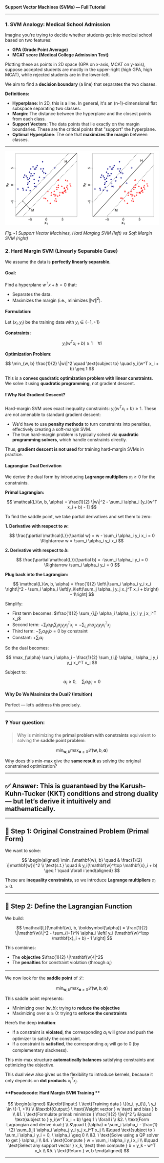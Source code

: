 **Support Vector Machines (SVMs) — Full Tutorial**

---

### **1. SVM Analogy: Medical School Admission**

Imagine you're trying to decide whether students get into medical school based on two features:

* **GPA (Grade Point Average)**
* **MCAT score (Medical College Admission Test)**

Plotting these as points in 2D space (GPA on x-axis, MCAT on y-axis), suppose accepted students are mostly in the upper-right (high GPA, high MCAT), while rejected students are in the lower-left.

We aim to find a **decision boundary** (a line) that separates the two classes.

**Definitions:**

* **Hyperplane**: In 2D, this is a line. In general, it's an (n-1)-dimensional flat subspace separating two classes.
* **Margin**: The distance between the hyperplane and the closest points from each class.
* **Support Vectors**: The data points that lie exactly on the margin boundaries. These are the critical points that "support" the hyperplane.
* **Optimal Hyperplane**: The one that **maximizes the margin** between classes.

---
![svm](../images/svm.png)

*Fig.~1 Support Vector Machines, Hard Marging SVM (left) vs Soft Margin SVM (right)*

### **2. Hard Margin SVM (Linearly Separable Case)**

We assume the data is **perfectly linearly separable**.

#### **Goal:**

Find a hyperplane $w^T x + b = 0$ that:

* Separates the data.
* Maximizes the margin (i.e., minimizes $\|w\|^2$).

#### **Formulation:**

Let $(x_i, y_i)$ be the training data with $y_i \in \{-1, +1\}$

**Constraints:**

$$
 y_i(w^T x_i + b) \geq 1 \quad \forall i
$$

**Optimization Problem:**

$$
\min_{w, b} \frac{1}{2} \|w\|^2 \quad \text{subject to} \quad y_i(w^T x_i + b) \geq 1
$$

This is a **convex quadratic optimization problem with linear constraints**. We solve it using **quadratic programming**, not gradient descent.

#### ❗ Why Not Gradient Descent?

Hard-margin SVM uses exact inequality constraints: $y_i(w^T x_i + b) \geq 1$. These are not amenable to standard gradient descent:

* We'd have to use **penalty methods** to turn constraints into penalties, effectively creating a soft-margin SVM.
* The true hard-margin problem is typically solved via **quadratic programming solvers**, which handle constraints directly.

Thus, **gradient descent is not used** for training hard-margin SVMs in practice.

#### **Lagrangian Dual Derivation**

We derive the dual form by introducing **Lagrange multipliers** $\alpha_i \geq 0$ for the constraints.

**Primal Lagrangian:**

$$
\mathcal{L}(w, b, \alpha) = \frac{1}{2} \|w\|^2 - \sum_i \alpha_i [y_i(w^T x_i + b) - 1]
$$

To find the saddle point, we take partial derivatives and set them to zero:

**1. Derivative with respect to $w$:**

$$
\frac{\partial \mathcal{L}}{\partial w} = w - \sum_i \alpha_i y_i x_i = 0 \Rightarrow w = \sum_i \alpha_i y_i x_i
$$

**2. Derivative with respect to $b$:**

$$
\frac{\partial \mathcal{L}}{\partial b} = -\sum_i \alpha_i y_i = 0 \Rightarrow \sum_i \alpha_i y_i = 0
$$

**Plug back into the Lagrangian:**

$$
\mathcal{L}(w, b, \alpha) = \frac{1}{2} \left\|\sum_i \alpha_i y_i x_i \right\|^2 - \sum_i \alpha_i \left[y_i\left(\sum_j \alpha_j y_j x_j^T x_i + b\right) - 1\right]
$$

Simplify:

* First term becomes: $\frac{1}{2} \sum_{i,j} \alpha_i \alpha_j y_i y_j x_i^T x_j$
* Second term: $-\sum_i \alpha_i y_i \sum_j \alpha_j y_j x_j^T x_i = -\sum_{i,j} \alpha_i \alpha_j y_i y_j x_i^T x_j$
* Third term: $-\sum_i \alpha_i y_i b = 0$ by constraint
* Constant: $+\sum_i \alpha_i$

So the dual becomes:

$$
\max_{\alpha} \sum_i \alpha_i - \frac{1}{2} \sum_{i,j} \alpha_i \alpha_j y_i y_j x_i^T x_j
$$

Subject to:

$$
\alpha_i \geq 0, \quad \sum_i \alpha_i y_i = 0
$$

#### **Why Do We Maximize the Dual? (Intuition)**
Perfect — let’s address this precisely.

---

### ❓ Your question:

> Why is minimizing the **primal problem with constraints** equivalent to solving the **saddle point problem**:

$$
\min_{\mathbf{w}, b} \max_{\boldsymbol{\alpha} \geq 0} \mathcal{L}(\mathbf{w}, b, \boldsymbol{\alpha})
$$

Why does this min-max give the **same result** as solving the original constrained optimization?

---

## ✅ Answer: **This is guaranteed by the Karush-Kuhn-Tucker (KKT) conditions and strong duality** — but let’s derive it intuitively and mathematically.

---

## 🧱 Step 1: Original Constrained Problem (Primal Form)

We want to solve:

$$
\begin{aligned}
\min_{\mathbf{w}, b} \quad & \frac{1}{2} \|\mathbf{w}\|^2 \\
\text{s.t.} \quad & y_i(\mathbf{w}^\top \mathbf{x}_i + b) \geq 1 \quad \forall i
\end{aligned}
$$

These are **inequality constraints**, so we introduce **Lagrange multipliers** $\alpha_i \geq 0$.

---

## 🧠 Step 2: Define the Lagrangian Function

We build:

$$
\mathcal{L}(\mathbf{w}, b, \boldsymbol{\alpha}) = \frac{1}{2} \|\mathbf{w}\|^2 - \sum_{i=1}^N \alpha_i \left[ y_i (\mathbf{w}^\top \mathbf{x}_i + b) - 1 \right]
$$

This combines:

* The **objective** $\frac{1}{2} \|\mathbf{w}\|^2$
* The **penalties** for constraint violation (through $\alpha_i$)

---

We now look for the **saddle point** of $\mathcal{L}$:

$$
\min_{\mathbf{w}, b} \max_{\boldsymbol{\alpha} \geq 0} \mathcal{L}(\mathbf{w}, b, \boldsymbol{\alpha})
$$

This saddle point represents:

* Minimizing over $(\mathbf{w}, b)$: trying to **reduce the objective**
* Maximizing over $\boldsymbol{\alpha} \geq 0$: trying to **enforce the constraints**

Here’s the deep **intuition**:

* If a constraint is **violated**, the corresponding $\alpha_i$ will grow and push the optimizer to satisfy the constraint.
* If a constraint is **satisfied**, the corresponding $\alpha_i$ will go to 0 (by complementary slackness).

This min-max structure **automatically balances** satisfying constraints and optimizing the objective.

This dual view also gives us the flexibility to introduce kernels, because it only depends on **dot products** $x_i^T x_j$.

#### **Pseudocode: Hard Margin SVM Training **

$$
\begin{aligned}
&\textbf{Input:} \ \text{Training data } \{(x_i, y_i)\}, \ y_i \in \{-1, +1\} \\
&\textbf{Output:} \ \text{Weight vector } w \text{ and bias } b \\
&1. \ \text{Formulate primal: minimize } \frac{1}{2} \|w\|^2 \\
&\quad \text{subject to } y_i(w^T x_i + b) \geq 1 \ \forall i \\
&2. \ \text{Form Lagrangian and derive dual:} \\
&\quad L(\alpha) = \sum_i \alpha_i - \frac{1}{2} \sum_{i,j} \alpha_i \alpha_j y_i y_j x_i^T x_j \\
&\quad \text{subject to } \sum_i \alpha_i y_i = 0, \ \alpha_i \geq 0 \\
&3. \ \text{Solve using a QP solver to get } \alpha_i \\
&4. \ \text{Compute } w = \sum_i \alpha_i y_i x_i \\
&\quad \text{Select any support vector } x_k, \text{ then compute } b = y_k - w^T x_k \\
&5. \ \text{Return } w, b
\end{aligned}
$$

---
